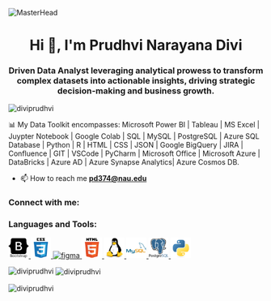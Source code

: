 ![MasterHead](https://res.cloudinary.com/dyd911kmh/image/upload/f_auto,q_auto:best/v1610040676/Linkedin_Cover_-_Data_Analyst_cb4umx.png)
<h1 align="center">Hi 👋, I'm Prudhvi Narayana Divi</h1>
<h3 align="center">Driven Data Analyst leveraging analytical prowess to transform complex datasets into actionable insights, driving strategic decision-making and business growth.</h3>


<p align="left"> <img src="https://komarev.com/ghpvc/?username=diviprudhvi&label=Profile%20views&color=0e75b6&style=flat" alt="diviprudhvi" /> </p>

📊 My Data Toolkit encompasses: Microsoft Power BI | Tableau | MS Excel | Juypter Notebook | Google Colab | SQL | MySQL | PostgreSQL | Azure SQL Database | Python | R | HTML | CSS | JSON | Google BigQuery | JIRA | Confluence | GIT | VSCode | PyCharm | Microsoft Office | Microsoft Azure | DataBricks | Azure AD | Azure Synapse Analytics| Azure Cosmos DB.

- 📫 How to reach me **pd374@nau.edu**

<h3 align="left">Connect with me:</h3>
<p align="left">
</p>

<h3 align="left">Languages and Tools:</h3>
<p align="left"> <a href="https://getbootstrap.com" target="_blank" rel="noreferrer"> <img src="https://raw.githubusercontent.com/devicons/devicon/master/icons/bootstrap/bootstrap-plain-wordmark.svg" alt="bootstrap" width="40" height="40"/> </a> <a href="https://www.w3schools.com/css/" target="_blank" rel="noreferrer"> <img src="https://raw.githubusercontent.com/devicons/devicon/master/icons/css3/css3-original-wordmark.svg" alt="css3" width="40" height="40"/> </a> <a href="https://www.figma.com/" target="_blank" rel="noreferrer"> <img src="https://www.vectorlogo.zone/logos/figma/figma-icon.svg" alt="figma" width="40" height="40"/> </a> <a href="https://www.w3.org/html/" target="_blank" rel="noreferrer"> <img src="https://raw.githubusercontent.com/devicons/devicon/master/icons/html5/html5-original-wordmark.svg" alt="html5" width="40" height="40"/> </a> <a href="https://www.linux.org/" target="_blank" rel="noreferrer"> <img src="https://raw.githubusercontent.com/devicons/devicon/master/icons/linux/linux-original.svg" alt="linux" width="40" height="40"/> </a> <a href="https://www.mysql.com/" target="_blank" rel="noreferrer"> <img src="https://raw.githubusercontent.com/devicons/devicon/master/icons/mysql/mysql-original-wordmark.svg" alt="mysql" width="40" height="40"/> </a> <a href="https://www.postgresql.org" target="_blank" rel="noreferrer"> <img src="https://raw.githubusercontent.com/devicons/devicon/master/icons/postgresql/postgresql-original-wordmark.svg" alt="postgresql" width="40" height="40"/> </a> <a href="https://www.python.org" target="_blank" rel="noreferrer"> <img src="https://raw.githubusercontent.com/devicons/devicon/master/icons/python/python-original.svg" alt="python" width="40" height="40"/> </a> </p>

<p><img align="left" src="https://github-readme-stats.vercel.app/api/top-langs?username=diviprudhvi&show_icons=true&locale=en&layout=compact" alt="diviprudhvi" /></p>

<p>&nbsp;<img align="center" src="https://github-readme-stats.vercel.app/api?username=diviprudhvi&show_icons=true&locale=en" alt="diviprudhvi" /></p>

<p><img align="center" src="https://github-readme-streak-stats.herokuapp.com/?user=diviprudhvi&" alt="diviprudhvi" /></p>
